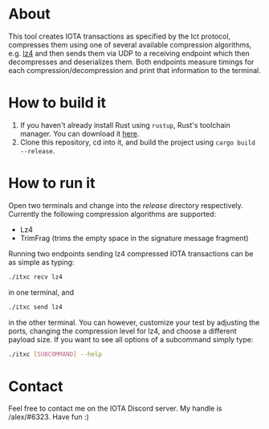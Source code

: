 # About
This tool creates IOTA transactions as specified by the Ict protocol, compresses them using one of several available compression algorithms, e.g. [lz4](https://en.wikipedia.org/wiki/LZ4_(compression_algorithm)) and then sends them via UDP to a receiving endpoint which then decompresses and deserializes them. Both endpoints measure timings for each compression/decompression and print that information to the terminal.

# How to build it
1. If you haven't already install Rust using `rustup`, Rust's toolchain manager. You can download it [here](https://www.rust-lang.org/tools/install).
2. Clone this repository, cd into it, and build the project using `cargo build --release`.

# How to run it
Open two terminals and change into the *release* directory respectively. Currently the following compression algorithms are supported:
* Lz4
* TrimFrag (trims the empty space in the signature message fragment)

Running two endpoints sending lz4 compressed IOTA transactions can be as simple as typing: 
```Bash
./itxc recv lz4 
```
in one terminal, and 
```Bash
./itxc send lz4
```
in the other terminal. You can however, customize your test by adjusting the ports, changing the compression level for lz4, and choose a different payload size. If you want to see all options of a subcommand simply type:
```Bash
./itxc [SUBCOMMAND] --help
```

# Contact 
Feel free to contact me on the IOTA Discord server. My handle is /alex/#6323. Have fun :)
